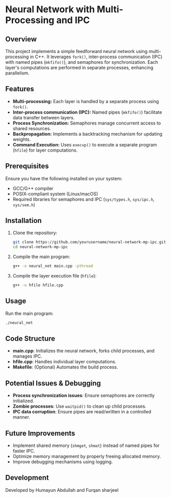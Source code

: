 # Neural Network with Multi-Processing and IPC

## Overview
This project implements a simple feedforward neural network using multi-processing in C++. It leverages `fork()`, inter-process communication (IPC) with named pipes (`mkfifo()`), and semaphores for synchronization. Each layer's computations are performed in separate processes, enhancing parallelism.

## Features
- **Multi-processing:** Each layer is handled by a separate process using `fork()`.
- **Inter-process communication (IPC):** Named pipes (`mkfifo()`) facilitate data transfer between layers.
- **Process Synchronization:** Semaphores manage concurrent access to shared resources.
- **Backpropagation:** Implements a backtracking mechanism for updating weights.
- **Command Execution:** Uses `execvp()` to execute a separate program (`hfile`) for layer computations.

## Prerequisites
Ensure you have the following installed on your system:
- GCC/G++ compiler
- POSIX-compliant system (Linux/macOS)
- Required libraries for semaphores and IPC (`sys/types.h`, `sys/ipc.h`, `sys/sem.h`)

## Installation
1. Clone the repository:
   ```sh
   git clone https://github.com/yourusername/neural-network-mp-ipc.git
   cd neural-network-mp-ipc
   ```
2. Compile the main program:
   ```sh
   g++ -o neural_net main.cpp -pthread
   ```
3. Compile the layer execution file (`hfile`):
   ```sh
   g++ -o hfile hfile.cpp
   ```

## Usage
Run the main program:
```sh
./neural_net
```

## Code Structure
- **main.cpp**: Initializes the neural network, forks child processes, and manages IPC.
- **hfile.cpp**: Handles individual layer computations.
- **Makefile**: (Optional) Automates the build process.

## Potential Issues & Debugging
- **Process synchronization issues**: Ensure semaphores are correctly initialized.
- **Zombie processes**: Use `waitpid()` to clean up child processes.
- **IPC data corruption**: Ensure pipes are read/written in a controlled manner.

## Future Improvements
- Implement shared memory (`shmget`, `shmat`) instead of named pipes for faster IPC.
- Optimize memory management by properly freeing allocated memory.
- Improve debugging mechanisms using logging.

## Development
Developed by Humayun Abdullah and Furqan sharjeel
